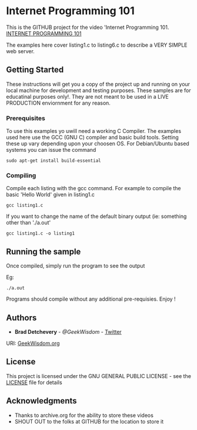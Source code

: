 # Internet Programming 101

This is the GITHUB project for the video 'Internet Programming 101.
[INTERNET PROGRAMMING 101](https://archive.org/details/INTERNETPROGRAMMING101)

The examples here cover listing1.c to listing6.c to describe a VERY SIMPLE web server.

## Getting Started

These instructions will get you a copy of the project up and running on your local machine for development and testing purposes. These samples are for educatinal purposes only!. They are not meant to be used in a LIVE PRODUCTION enviornment for any reason.

### Prerequisites

To use this examples yo uwill need a working C Compiler. The examples used here use the GCC (GNU C) compiler and basic build tools.
Setting these up vary depending upon your choosen OS.  For Debian/Ubuntu based systems you can issue the command

```
sudo apt-get install build-essential
```

### Compiling

Compile each listing with the gcc command. For example to compile the basic 'Hello World' given in listing1.c

```
gcc listing1.c
```

If you want to change the name of the default binary output (ie: something other than './a.out'

```
gcc listing1.c -o listing1
```

## Running the sample

Once compiled, simply run the program to see the output

Eg:

```
./a.out
```

Programs should compile without any additional pre-requisies. Enjoy !

## Authors

* **Brad Detchevery** - *@GeekWisdom* - [Twitter](https://twitter.com/@TrueGeekWisdom)

URI: [GeekWisdom.org](http://geekwisdom.org)

## License

This project is licensed under the  GNU GENERAL PUBLIC LICENSE - see the [LICENSE](LICENSE) file for details

## Acknowledgments

* Thanks to archive.org for the ability to store these videos
* SHOUT OUT to the folks at GITHUB for the location to store it
